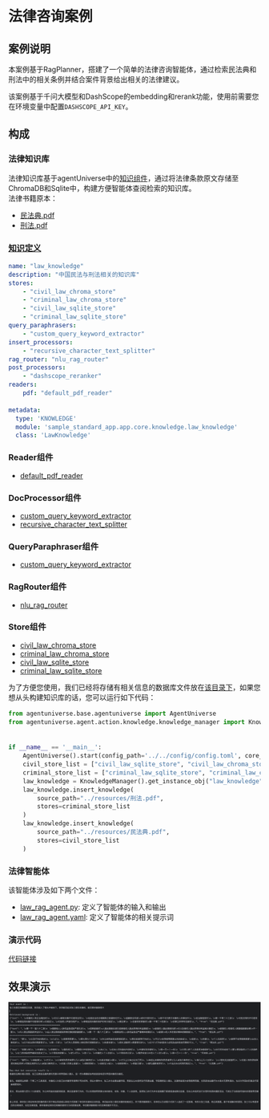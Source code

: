 # 法律咨询案例
## 案例说明
本案例基于RagPlanner，搭建了一个简单的法律咨询智能体，通过检索民法典和刑法中的相关条例并结合案件背景给出相关的法律建议。

该案例基于千问大模型和DashScope的embedding和rerank功能，使用前需要您在环境变量中配置`DASHSCOPE_API_KEY`。

## 构成
### 法律知识库
法律知识库基于agentUniverse中的[知识组件](../In-Depth_Guides/原理介绍/知识/知识.md)，通过将法律条款原文存储至ChromaDB和Sqlite中，构建方便智能体查阅检索的知识库。  
法律书籍原本：
- [民法典.pdf](../../../../sample_standard_app/app/resources/民法典.pdf)
- [刑法.pdf](../../../../sample_standard_app/app/resources/刑法.pdf)

### [知识定义](../../../../sample_standard_app/app/core/knowledge/law_knowledge.yaml)
```yaml
name: "law_knowledge"
description: "中国民法与刑法相关的知识库"
stores:
    - "civil_law_chroma_store"
    - "criminal_law_chroma_store"
    - "civil_law_sqlite_store"
    - "criminal_law_sqlite_store"
query_paraphrasers:
    - "custom_query_keyword_extractor"
insert_processors:
    - "recursive_character_text_splitter"
rag_router: "nlu_rag_router"
post_processors:
    - "dashscope_reranker"
readers:
    pdf: "default_pdf_reader"

metadata:
  type: 'KNOWLEDGE'
  module: 'sample_standard_app.app.core.knowledge.law_knowledge'
  class: 'LawKnowledge'
```

### Reader组件
- [default_pdf_reader](../../../../agentuniverse/agent/action/knowledge/reader/file/pdf_reader.yaml)

### DocProcessor组件
- [custom_query_keyword_extractor](../../../../sample_standard_app/app/core/doc_processor/query_keyword_extractor.yaml)
- [recursive_character_text_splitter](../../../../agentuniverse/agent/action/knowledge/doc_processor/recursive_character_text_splitter.yaml)

### QueryParaphraser组件
- [custom_query_keyword_extractor](../../../../sample_standard_app/app/core/query_paraphraser/custom_query_keyword_extractor.yaml)

### RagRouter组件
- [nlu_rag_router](../../../../sample_standard_app/app/core/rag_router/nlu_rag_router.yaml)

### Store组件
- [civil_law_chroma_store](../../../../sample_standard_app/app/core/store/civil_law_chroma_store.yaml)
- [criminal_law_chroma_store](../../../../sample_standard_app/app/core/store/criminal_law_chroma_store.yaml)
- [civil_law_sqlite_store](../../../../sample_standard_app/app/core/store/civil_law_sqlite_store.yaml)
- [criminal_law_sqlite_store](../../../../sample_standard_app/app/core/store/criminal_law_sqlite_store.yaml)

为了方便您使用，我们已经将存储有相关信息的数据库文件放在[该目录下](../../../../sample_standard_app/DB/)，如果您想从头构建知识库的话，您可以运行如下代码：
```python
from agentuniverse.base.agentuniverse import AgentUniverse
from agentuniverse.agent.action.knowledge.knowledge_manager import KnowledgeManager


if __name__ == '__main__':
    AgentUniverse().start(config_path='../../config/config.toml', core_mode=True)
    civil_store_list = ["civil_law_sqlite_store", "civil_law_chroma_store"]
    criminal_store_list = ["criminal_law_sqlite_store", "criminal_law_chroma_store"]
    law_knowledge = KnowledgeManager().get_instance_obj("law_knowledge")
    law_knowledge.insert_knowledge(
        source_path="../resources/刑法.pdf",
        stores=criminal_store_list
    )
    law_knowledge.insert_knowledge(
        source_path="../resources/民法典.pdf",
        stores=civil_store_list
    )
```

### 法律智能体
该智能体涉及如下两个文件： 
- [law_rag_agent.py](../../../../sample_standard_app/app/core/agent/rag_agent_case/law_rag_agent.py): 定义了智能体的输入和输出
- [law_rag_agent.yaml](../../../../sample_standard_app/app/core/agent/rag_agent_case/law_rag_agent.yaml): 定义了智能体的相关提示词


### 演示代码
[代码链接](../../../../sample_standard_app/app/examples/law_chat_bot.py)

## 效果演示
![演示图片](../../_picture/law_agent_demo.png)